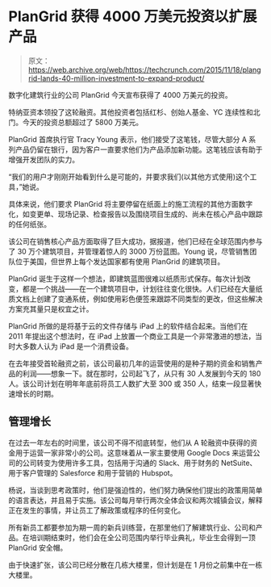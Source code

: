 # PlanGrid 获得 4000 万美元投资以扩展产品

> 原文：<https://web.archive.org/web/https://techcrunch.com/2015/11/18/plangrid-lands-40-million-investment-to-expand-product/>

数字化建筑行业的公司 PlanGrid 今天宣布获得了 4000 万美元的投资。

特纳亚资本领投了这轮融资。其他投资者包括红杉、创始人基金、YC 连续性和北门。今天的投资总额超过了 5800 万美元。

PlanGrid 首席执行官 Tracy Young 表示，他们接受了这笔钱，尽管大部分 A 系列产品仍留在银行，因为客户一直要求他们为产品添加新功能。这笔钱应该有助于增强开发团队的实力。

“我们的用户才刚刚开始看到什么是可能的，并要求我们(以其他方式使用)这个工具，”她说。

具体来说，他们要求 PlanGrid 将主要停留在纸面上的施工流程的其他方面数字化，如变更单、现场记录、检查报告以及围绕项目生成的、尚未在核心产品中跟踪的任何纸张。

该公司在销售核心产品方面取得了巨大成功，据报道，他们已经在全球范围内参与了 30 万个建筑项目，并管理着惊人的 3000 万份蓝图。Young 说，尽管销售团队位于美国，但世界上每个发达国家都有使用 PlanGrid 的建筑项目。

PlanGrid 诞生于这样一个想法，即建筑蓝图很难以纸质形式保存。每次计划改变，都是一个挑战——在一个建筑项目中，计划往往变化很快。人们已经在大量纸质文档上创建了变通系统，例如使用彩色便签来跟踪不同类型的更改，但这些解决方案充其量只是权宜之计。

PlanGrid 所做的是将基于云的文件存储与 iPad 上的软件结合起来。当他们在 2011 年提出这个想法时，在 iPad 上放置一个商业工具是一个非常激进的想法，当时大多数人认为 iPad 是一个消费设备。

在去年接受首轮融资之前，该公司最初几年的运营使用的是种子期的资金和销售产品的利润——想象一下。就在那时，公司起飞了，从只有 30 人发展到今天的 180 人。该公司计划在明年年底前将员工人数扩大至 300 或 350 人，结束一段显著快速增长的时期。

## 管理增长

在过去一年左右的时间里，该公司不得不彻底转型，他们从 A 轮融资中获得的资金用于运营一家非常小的公司。这意味着从一家主要使用 Google Docs 来运营公司的公司转变为使用许多工具，包括用于沟通的 Slack、用于财务的 NetSuite、用于客户管理的 Salesforce 和用于营销的 Hubspot。

杨说，当谈到思考政策时，他们是强迫性的，他们努力确保他们提出的政策用简单的语言表达，并且易于实施。该公司每月举行两次全体会议和两次城镇会议，解释正在发生的事情，并让员工了解政策或程序的任何变化。

所有新员工都要参加为期一周的新兵训练营，在那里他们了解建筑行业、公司和产品。在培训期结束时，他们会在全公司范围内举行毕业典礼，毕业生会得到一顶 PlanGrid 安全帽。

由于快速扩张，该公司已经分散在几栋大楼里，但计划是在 1 月份之前集中在一栋大楼里。